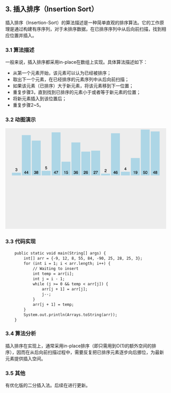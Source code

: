 ## 3. 插入排序（Insertion Sort）
插入排序（Insertion-Sort）的算法描述是一种简单直观的排序算法。它的工作原理是通过构建有序序列，对于未排序数据，在已排序序列中从后向前扫描，找到相应位置并插入。
### 3.1 算法描述
一般来说，插入排序都采用in-place在数组上实现。具体算法描述如下：

- 从第一个元素开始，该元素可以认为已经被排序；
- 取出下一个元素，在已经排序的元素序列中从后向前扫描；
- 如果该元素（已排序）大于新元素，将该元素移到下一位置；
- 重复步骤3，直到找到已排序的元素小于或者等于新元素的位置；
- 将新元素插入到该位置后；
- 重复步骤2~5。
### 3.2 动图演示
![](./asserts/001.gif)
### 3.3 代码实现
```
    public static void main(String[] args) {
        int[] arr = {-9, 12, 8, 55, 84, -90, 25, 28, 25, 3};
        for (int i = 1; i < arr.length; i++) {
            // Waiting to insert
            int temp = arr[i];
            int j = i - 1;
            while (j >= 0 && temp < arr[j]) {
                arr[j + 1] = arr[j];
                j--;
            }
            arr[j + 1] = temp;
        }
        System.out.println(Arrays.toString(arr));
    }
```
### 3.4 算法分析
插入排序在实现上，通常采用in-place排序（即只需用到O(1)的额外空间的排序），因而在从后向前扫描过程中，需要反复把已排序元素逐步向后挪位，为最新元素提供插入空间。
### 3.5 其他
有优化版的二分插入法。后续在进行更新。
